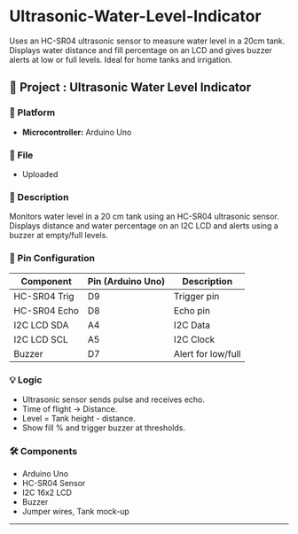 # Ultrasonic-Water-Level-Indicator
Uses an HC-SR04 ultrasonic sensor to measure water level in a 20cm tank. Displays water distance and fill percentage on an LCD and gives buzzer alerts at low or full levels. Ideal for home tanks and irrigation.

## 📁 Project : Ultrasonic Water Level Indicator

### 🔧 Platform
- **Microcontroller:** Arduino Uno

### 📂 File
- Uploaded

### 📝 Description
Monitors water level in a 20 cm tank using an HC-SR04 ultrasonic sensor. Displays distance and water percentage on an I2C LCD and alerts using a buzzer at empty/full levels.

### 🔌 Pin Configuration
| Component         | Pin (Arduino Uno) | Description           |
|-------------------|-------------------|-----------------------|
| HC-SR04 Trig      | D9                | Trigger pin           |
| HC-SR04 Echo      | D8                | Echo pin              |
| I2C LCD SDA       | A4                | I2C Data              |
| I2C LCD SCL       | A5                | I2C Clock             |
| Buzzer            | D7                | Alert for low/full    |

### 💡 Logic
- Ultrasonic sensor sends pulse and receives echo.
- Time of flight → Distance.
- Level = Tank height - distance.
- Show fill % and trigger buzzer at thresholds.

### 🛠️ Components
- Arduino Uno
- HC-SR04 Sensor
- I2C 16x2 LCD
- Buzzer
- Jumper wires, Tank mock-up

---
